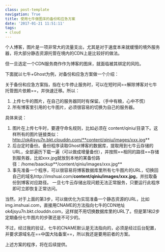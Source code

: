 ```yaml
---
class: post-template
navigation: True
title: 使用七牛做图床的备份和应急方案
date: '2017-01-21 11:51:11'
tags:
- cloud
---
```


个人博客，图片是一项非常大的流量支出，尤其是对于速度本来就缓慢的境外服务器，将大部分静态资源托管在境内的CDN上是比较好的做法。

但一旦选定一个CDN服务商作作为博客的图床，就面临被其绑定的风险。

下面就以七牛+Ghost为例，对备份和应急方案做一个介绍：


关于备份和应急方案指，指在七牛停止服务时，可以在短时间==解除博客对七牛托管图片依赖==，并快速迁移。所以：

1. 上传七牛的图片，在自己的服务器同时有保留。（手中有粮，心中不慌）
1. 所有博客里引用的七牛图片，必须很容易的切换为自己的服务器。

具体来说：

1. 图片在上传七牛时，要遵守命名规则，比如必须在 content/qiniu/目录下。这样所有的图片链接类似：
http://ok4jsyu7n.bkt.clouddn.com/**content/qiniu/images/xxx.jpg**
1. 后台定时备份。备份程序读取Ghost博客的数据库，提取用到七牛云存储的URL，全部遍历下载一遍（可以做成增量备份），并按照==相同的路径==存储到服务器，比如xxx.jpg就放到本地的某备份路径：/home/baackup**/content/qiniu/images/xxx.jpg**
1. 事先准备一个程序，可以很容易将博客数据库里所有七牛图片的URL，切换回自己的域名http://imshuai.com/**content/qiniu/images/xxx.jpg**，并拉取备份到博客对应路径。
  一旦七牛云存储出现问题无法正常服务，只要运行此程序即可立即恢复正常访问。

当然，对于上面的第3步，可以做优化为实现准备一个静态资源的URL，比如img.imshuai.com，直接用CNAME的方法指向七牛的CDN地址ok4jsyu7n.bkt.clouddn.com，这样就不用切换数据库里的URL了。但是第1和2步定期备份七牛图片的步骤还是不可少的。

不过，经过我的验证，七牛的CNAME默认是无法指向的，必须是经过后台配置，并要求源域名在==中国大陆备案==，所以我还是要用前者的方案。

上述方案的程序，将在后续提供。
<!--stackedit_data:
eyJoaXN0b3J5IjpbLTc3MDE4NjA4MV19
-->
